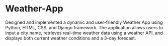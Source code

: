 # Weather-App
Designed and implemented a dynamic and user-friendly Weather App using Python, HTML, CSS, and Django framework. The application allows users to input a city name, retrieves real-time weather data using a weather API, and displays both current weather conditions and a 3-day forecast.
